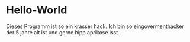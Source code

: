 # Hello-World
Dieses Programm ist so ein krasser hack.
Ich bin so eingovermenthacker der 5 jahre alt ist und gerne hipp aprikose isst.
